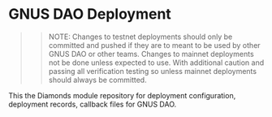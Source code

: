 # GNUS DAO Deployment

>> NOTE: Changes to testnet deployments should only be committed and pushed if they are to
meant to be used by other GNUS DAO or other teams.  Changes to mainnet deployments not be
done unless expected to use. With additional caution and passing all verification testing
so unless mainnet deployments should always be committed.

This the Diamonds module repository for deployment configuration, deployment records, callback files for GNUS DAO.
